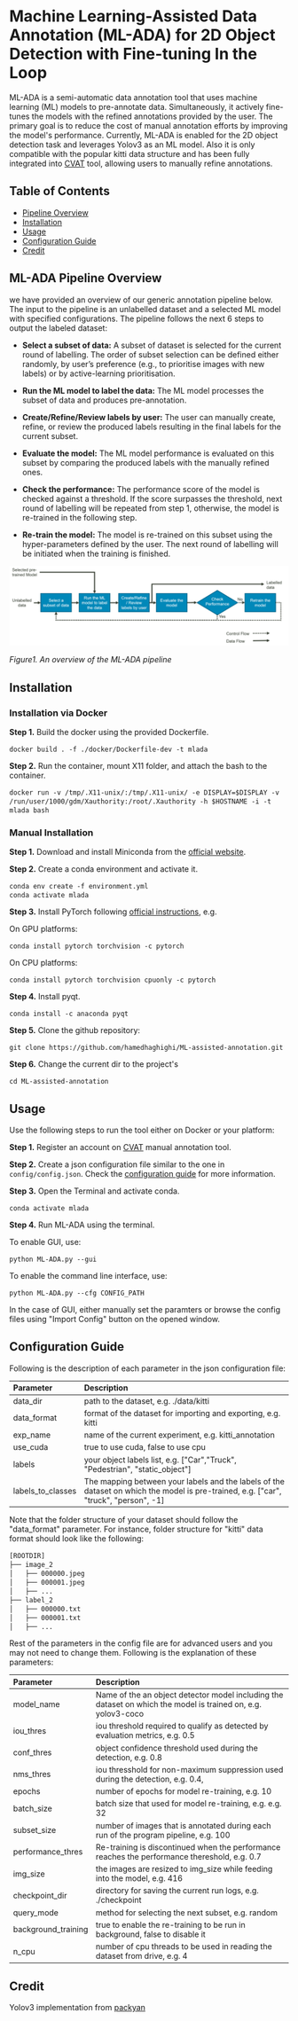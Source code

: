 # Machine Learning-Assisted Data Annotation (ML-ADA) for 2D Object Detection with Fine-tuning In the Loop
ML-ADA is a semi-automatic data annotation tool that uses machine learning (ML) models to pre-annotate data. Simultaneously, it actively fine-tunes the models with the refined annotations provided by the user. The primary goal is to reduce the cost of manual annotation efforts by improving the model's performance. Currently, ML-ADA is enabled for the 2D object detection task and leverages Yolov3 as an ML model. Also it is only compatible with the popular kitti data structure and has been fully integrated into [CVAT](https://app.cvat.ai) tool, allowing users to manually refine annotations.

## **Table of Contents**
- [Pipeline Overview](#Pipeline-Overview)
- [Installation](#Installation)
- [Usage](#Usage)
- [Configuration Guide](#configuration-guide)
- [Credit](#credit)


## **ML-ADA Pipeline Overview**
we have provided an overview of our generic annotation pipeline below. The input to the pipeline is an unlabelled dataset and a selected ML model with specified configurations. The pipeline follows the next 6 steps to output the labeled dataset:  

- **Select a subset of data:** A subset of dataset is selected for the current round of labelling. The order of subset selection can be defined either randomly, by user’s preference (e.g., to prioritise images with new labels) or by active-learning prioritisation.  

- **Run the ML model to label the data:** The ML model processes the subset of data and produces pre-annotation.  

- **Create/Refine/Review labels by user:** The user can manually create, refine, or review the produced labels resulting in the final labels for the current subset.  

- **Evaluate the model:** The ML model performance is evaluated on this subset by comparing the produced labels with the manually refined ones.  

- **Check the performance:** The performance score of the model is checked against a threshold. If the score surpasses the threshold, next round of labelling will be repeated from step 1, otherwise, the model is re-trained in the following step.  

- **Re-train the model:** The model is re-trained on this subset using the hyper-parameters defined by the user. The next round of labelling will be initiated when the training is finished. 

![pipeline](assets/pipeline.png)

*Figure1. An overview of the ML-ADA pipeline*

## **Installation**
### **Installation via Docker**

**Step 1.** Build the docker using the provided Dockerfile.
```shell
docker build . -f ./docker/Dockerfile-dev -t mlada
```
**Step 2.** Run the container, mount X11 folder, and attach the bash to the container.
```shell
docker run -v /tmp/.X11-unix/:/tmp/.X11-unix/ -e DISPLAY=$DISPLAY -v /run/user/1000/gdm/Xauthority:/root/.Xauthority -h $HOSTNAME -i -t mlada bash
```



### **Manual Installation**
**Step 1.** Download and install Miniconda from the [official website](https://docs.conda.io/en/latest/miniconda.html).

**Step 2.** Create a conda environment and activate it.

```shell
conda env create -f environment.yml
conda activate mlada
```

**Step 3.** Install PyTorch following [official instructions](https://pytorch.org/get-started/locally/), e.g.

On GPU platforms:

```shell
conda install pytorch torchvision -c pytorch
```

On CPU platforms:

```shell
conda install pytorch torchvision cpuonly -c pytorch
```

**Step 4.** Install pyqt.
```shell
conda install -c anaconda pyqt
```

**Step 5.** Clone the github repository:

```shell
git clone https://github.com/hamedhaghighi/ML-assisted-annotation.git
```

**Step 6.** Change the current dir to the project's

```shell
cd ML-assisted-annotation
```

## **Usage**

Use the following steps to run the tool either on Docker or your platform:

**Step 1.** Register an account on [CVAT](https://app.cvat.ai/auth/register) manual annotation tool.

**Step 2.** Create a json configuration file similar to the one in `config/config.json`. Check the [configuration guide](#configuration-guide) for more information.

**Step 3.** Open the Terminal and activate conda.
```shell
conda activate mlada
```

**Step 4.** Run ML-ADA using the terminal.

To enable GUI, use:

```shell
python ML-ADA.py --gui
```

To enable the command line interface, use:

```shell
python ML-ADA.py --cfg CONFIG_PATH
```
In the case of GUI, either manually set the paramters or browse the config files using "Import Config" button on the opened window.

## **Configuration Guide**

Following is the description of each parameter in the json configuration file:

| Parameter | Description |
| :---        |    :----  |
| data_dir | path to the dataset, e.g. ./data/kitti |
| data_format | format of the dataset for importing and exporting, e.g. kitti |
| exp_name | name of the current experiment, e.g. kitti_annotation |
| use_cuda | true to use cuda,  false to use cpu |
| labels |  your object labels list, e.g. ["Car","Truck", "Pedestrian", "static_object"] |
| labels_to_classes | The mapping between your labels and the labels of the dataset on which the model is pre-trained, e.g. ["car", "truck", "person", -1] |

Note that the folder structure of your dataset should follow the "data_format" parameter.
For instance, folder structure for "kitti" data format should look like the following:

```
[ROOTDIR]
├── image_2
│   ├── 000000.jpeg
│   ├── 000001.jpeg
│   ├── ...
├── label_2
│   ├── 000000.txt
│   ├── 000001.txt
│   ├── ...
```

Rest of the parameters in the config file are for advanced users and you may not need to change them. Following is the explanation of these parameters:

| Parameter | Description |
| :---        |    :----  |
| model_name | Name of the an object detector model including the dataset on which the model is trained on, e.g. yolov3-coco |
| iou_thres | iou threshold required to qualify as detected by evaluation metrics, e.g. 0.5 |
| conf_thres | object confidence threshold used during the detection, e.g. 0.8  |
| nms_thres | iou thresshold for non-maximum suppression used during the detection, e.g. 0.4,  |
| epochs | number of epochs for model re-training, e.g. 10 |
| batch_size | batch size that used for model re-training, e.g. e.g. 32 |
| subset_size | number of images that is annotated during each run of the program pipeline, e.g. 100 |
| performance_thres | Re-training is discontinued when the performance reaches the performance thereshold, e.g. 0.7 |
| img_size | the images are resized to img_size while feeding into the model, e.g. 416 |
| checkpoint_dir | directory for saving the current run logs, e.g. ./checkpoint |
| query_mode | method for selecting the next subset, e.g. random |
| background_training | true to enable the re-training to be run in background,  false to disable it |
| n_cpu | number of cpu threads to be used in reading the dataset from drive, e.g. 4 |

## **Credit**

Yolov3 implementation from [packyan](https://github.com/packyan/PyTorch-YOLOv3-kitti)
